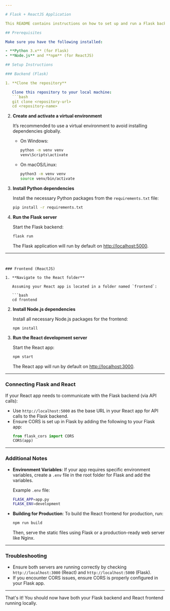 ```yaml
---

# Flask + ReactJS Application

This README contains instructions on how to set up and run a Flask backend and ReactJS frontend locally.

## Prerequisites

Make sure you have the following installed:

- **Python 3.x** (for Flask)
- **Node.js** and **npm** (for ReactJS)

## Setup Instructions

### Backend (Flask)

1. **Clone the repository**

   Clone this repository to your local machine:
   ```bash
   git clone <repository-url>
   cd <repository-name>
   ```

2. **Create and activate a virtual environment**

   It’s recommended to use a virtual environment to avoid installing dependencies globally.

   - On Windows:
     ```bash
     python -m venv venv
     venv\Scripts\activate
     ```

   - On macOS/Linux:
     ```bash
     python3 -m venv venv
     source venv/bin/activate
     ```

3. **Install Python dependencies**

   Install the necessary Python packages from the `requirements.txt` file:

   ```bash
   pip install -r requirements.txt
   ```

4. **Run the Flask server**

   Start the Flask backend:

   ```bash
   flask run
   ```

   The Flask application will run by default on [http://localhost:5000](http://localhost:5000).

---
```


### Frontend (ReactJS)

1. **Navigate to the React folder**

   Assuming your React app is located in a folder named `frontend`:

   ```bash
   cd frontend
   ```

2. **Install Node.js dependencies**

   Install all necessary Node.js packages for the frontend:

   ```bash
   npm install
   ```

3. **Run the React development server**

   Start the React app:

   ```bash
   npm start
   ```

   The React app will run by default on [http://localhost:3000](http://localhost:3000).

---

### Connecting Flask and React

If your React app needs to communicate with the Flask backend (via API calls):

- Use `http://localhost:5000` as the base URL in your React app for API calls to the Flask backend.
- Ensure CORS is set up in Flask by adding the following to your Flask app:
  ```python
  from flask_cors import CORS
  CORS(app)
  ```

---

### Additional Notes

- **Environment Variables**: If your app requires specific environment variables, create a `.env` file in the root folder for Flask and add the variables.
  
  Example `.env` file:
  ```bash
  FLASK_APP=app.py
  FLASK_ENV=development
  ```

- **Building for Production**: To build the React frontend for production, run:
  ```bash
  npm run build
  ```
  Then, serve the static files using Flask or a production-ready web server like Nginx.

---

### Troubleshooting

- Ensure both servers are running correctly by checking `http://localhost:3000` (React) and `http://localhost:5000` (Flask).
- If you encounter CORS issues, ensure CORS is properly configured in your Flask app.

---

That's it! You should now have both your Flask backend and React frontend running locally.

